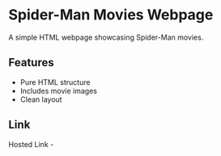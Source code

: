 # Spider-Man Movies Webpage
A simple HTML webpage showcasing Spider-Man movies.
## Features 
- Pure HTML structure
- Includes movie images
- Clean layout
## Link
Hosted Link - 
